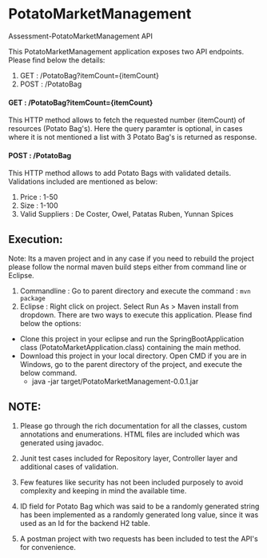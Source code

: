 # PotatoMarketManagement
Assessment-PotatoMarketManagement API

This PotatoMarketManagement application exposes two API endpoints. Please find below the details:
1. GET : /PotatoBag?itemCount={itemCount}
2. POST : /PotatoBag

#### GET : /PotatoBag?itemCount={itemCount}
This HTTP method allows to fetch the requested number (itemCount) of resources (Potato Bag's). Here the query paramter is optional, in cases where it is not mentioned a list with 3 Potato Bag's is returned as response.

#### POST : /PotatoBag
This HTTP method allows to add Potato Bags with validated details. Validations included are mentioned as below:
1. Price : 1-50
2. Size : 1-100
3. Valid Suppliers : De Coster, Owel, Patatas Ruben, Yunnan Spices


Execution:
-------------

Note: Its a maven project and in any case if you need to rebuild the project please follow the normal maven build steps either from command line or Eclipse.
1. Commandline :  Go to parent directory and execute the command : `mvn package`
2. Eclipse : Right click on project. Select Run As > Maven install from dropdown.
There are two ways to execute this application. Please find below the options:
* Clone this project in your eclipse and run the SpringBootApplication class (PotatoMarketApplication.class) containing the main method.
* Download this project in your local directory. Open CMD if you are in Windows, go to the parent directory of the project, and execute the below command.
    * java -jar target/PotatoMarketManagement-0.0.1.jar

NOTE:
-----

1. Please go through the rich documentation for all the classes, custom annotations and enumerations. HTML files are included which was generated using javadoc.

2. Junit test cases included for Repository layer, Controller layer and additional cases of validation.

3. Few features like security has not been included purposely to avoid complexity and keeping in mind the available time.

4. ID field for Potato Bag which was said to be a randomly generated string has been implemented as a randomly generated long value, since it was used as an Id for the backend H2 table.

5. A postman project with two requests has been included to test the API's for convenience. 
